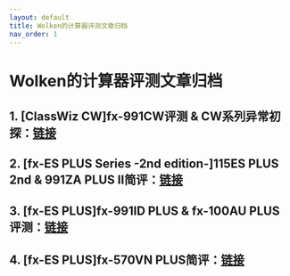 ```yaml
---
layout: default
title: Wolken的计算器评测文章归档
nav_order: 1
---
```


# **Wolken的计算器评测文章归档**

## 1. [ClassWiz CW]fx-991CW评测 & CW系列异常初探：[链接](https://zwolken.github.io/Calc_Review/docs/01_991CW/)

## 2. [fx-ES PLUS Series -2nd edition-]115ES PLUS 2nd & 991ZA PLUS II简评：[链接](https://zwolken.github.io/Calc_Review/docs/02_991ZAII/)

## 3. [fx-ES PLUS]fx-991ID PLUS & fx-100AU PLUS评测：[链接](https://zwolken.github.io/Calc_Review/docs/03_991ID_100AU/)

## 4. [fx-ES PLUS]fx-570VN PLUS简评：[链接](https://zwolken.github.io/Calc_Review/docs/04_570VNPLUS/)